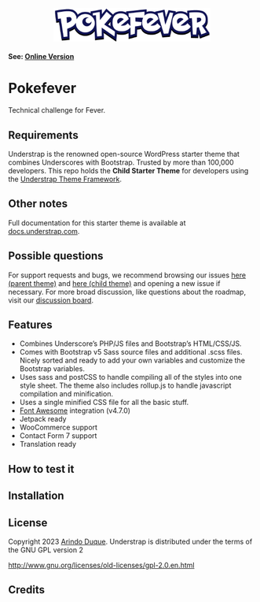 <p align="center"><img src="https://raw.githubusercontent.com/aanduque/pokefever/main/img/logo.png" width="320" height="auto"></p>

#### See: [Online Version](https://demos.understrap.com)

# Pokefever

Technical challenge for Fever.

## Requirements

Understrap is the renowned open-source WordPress starter theme that combines Underscores with Bootstrap. Trusted by more than 100,000 developers. This repo holds the **Child Starter Theme** for developers using the [Understrap Theme Framework](https://github.com/understrap/understrap).

## Other notes

Full documentation for this starter theme is available at [docs.understrap.com](https://docs.understrap.com).


## Possible questions

For support requests and bugs, we recommend browsing our issues [here (parent theme)](https://github.com/understrap/understrap/issues) and [here (child theme)](https://github.com/understrap/understrap-child/issues) and opening a new issue if necessary. For more broad discussion, like questions about the roadmap, visit our [discussion board](https://github.com/understrap/understrap/discussions).

## Features

- Combines Underscore’s PHP/JS files and Bootstrap’s HTML/CSS/JS.
- Comes with Bootstrap v5 Sass source files and additional .scss files. Nicely sorted and ready to add your own variables and customize the Bootstrap variables.
- Uses sass and postCSS to handle compiling all of the styles into one style sheet. The theme also includes rollup.js to handle javascript compilation and minification. 
- Uses a single minified CSS file for all the basic stuff.
- [Font Awesome](http://fortawesome.github.io/Font-Awesome/) integration (v4.7.0)
- Jetpack ready
- WooCommerce support
- Contact Form 7 support
- Translation ready

## How to test it

## Installation

## License

Copyright 2023 [Arindo Duque](https://arindoduque.com).
Understrap is distributed under the terms of the GNU GPL version 2

http://www.gnu.org/licenses/old-licenses/gpl-2.0.en.html

## Credits
